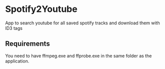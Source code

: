 # Spotify2Youtube
App to search youtube for all saved spotify tracks and download them with ID3 tags

## Requirements
You need to have ffmpeg.exe and ffprobe.exe in the same folder as the application.
